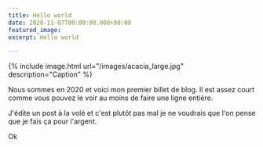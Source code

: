 ```yaml
---
title: Hello world
date: 2020-11-07T00:00:00.000+00:00
featured_image: 
excerpt: Hello world

---
```

{% include image.html url="/images/acacia_large.jpg" description="Caption" %}

Nous sommes en 2020 et voici mon premier billet de blog. Il est assez court comme vous pouvez le voir au moins de faire une ligne entière.

J'édite un post à la volé et c'est plutôt pas mal je ne voudrais que l'on pense que je fais  ça pour l'argent.

Ok